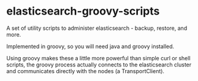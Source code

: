 elasticsearch-groovy-scripts
============================

A set of utility scripts to administer elasticsearch - backup, restore, and more.

Implemented in groovy, so you will need java and groovy installed. 

Using groovy makes these a little more powerful than simple curl or shell 
scripts, the groovy process actually connects to the elasticsearch cluster and 
communicates directly with the nodes (a TransportClient).